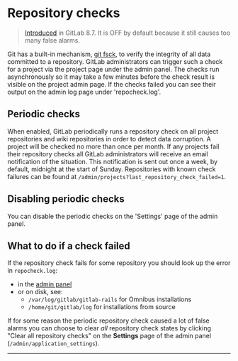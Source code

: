 # Repository checks

> [Introduced][ce-3232] in GitLab 8.7. It is OFF by default because it still
causes too many false alarms.

Git has a built-in mechanism, [git fsck][git-fsck], to verify the
integrity of all data committed to a repository. GitLab administrators
can trigger such a check for a project via the project page under the
admin panel. The checks run asynchronously so it may take a few minutes
before the check result is visible on the project admin page. If the
checks failed you can see their output on the admin log page under
'repocheck.log'.

## Periodic checks

When enabled, GitLab periodically runs a repository check on all project
repositories and wiki repositories in order to detect data corruption.
A project will be checked no more than once per month. If any projects
fail their repository checks all GitLab administrators will receive an email
notification of the situation. This notification is sent out once a week,
by default, midnight at the start of Sunday. Repositories with known check
failures can be found at `/admin/projects?last_repository_check_failed=1`.

## Disabling periodic checks

You can disable the periodic checks on the 'Settings' page of the admin
panel.

## What to do if a check failed

If the repository check fails for some repository you should look up the error
in `repocheck.log`:

- in the [admin panel](logs.md#repocheck.log)
- or on disk, see:
    - `/var/log/gitlab/gitlab-rails` for Omnibus installations
    - `/home/git/gitlab/log` for installations from source

If for some reason the periodic repository check caused a lot of false
alarms you can choose to clear *all* repository check states by
clicking "Clear all repository checks" on the **Settings** page of the
admin panel (`/admin/application_settings`).

---
[ce-3232]: https://gitlab.com/gitlab-org/gitlab-ce/merge_requests/3232 "Auto git fsck"
[git-fsck]: https://git-scm.com/docs/git-fsck "git fsck documentation"
